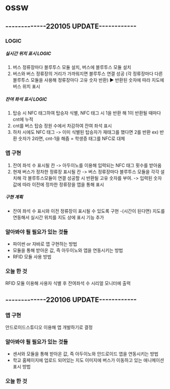 # ossw

## -------------220105 UPDATE------------

### LOGIC
##### 실시간 위치 표시 LOGIC ######
1. 버스 정류장마다 블루투스 모듈 설치, 버스에 블루투스 모듈 설치
2. 버스와 버스 정류장의 거리가 가까워지면 블루투스 연결 성공
   (각 정류장마다 다른 블루투스 모듈을 사용해 정류장마다 고유 숫자 반환)
▶ 반환된 숫자에 따라 지도에 버스 위치 표시

##### 잔여 좌석 표시 LOGIC #####
1. 탑승 시 NFC 태그하여 탑승자 식별,
   NFC 태그 시 1을 반환 해 1이 반환될 때마다 cnt에 누적
2. cnt를 버스 탑승 정원 수에서 차감하여 잔여 좌석 표시
3. 하차 시에도 NFC 태그 -> 이미 식별된 탑승자가 재태그를 했다면 2를 반환 
  ex) 반환 숫자가 2라면, cnt-1을 해줌
= 학생증 태그를 NFC로 대체

### 앱 구현
 1. 잔여 좌석 수 표시될 칸
  -> 아두이노를 이용해 입력되는 NFC 태그 횟수를 받아옴
 2. 현재 버스가 정차한 정류장 표시될 칸
  -> 버스 정류장마다 블루투스 모듈을 각각 설치해
      각 블루투스모듈이 연결 성공할 시 반환될 고유 숫자를 부여.
  -> 입력된 숫자 값에 따라 이전에 정차한 정류장을 앱을 통해 표시

##### 구현 계획
- 잔여 좌석 수 표시와 이전 정류장이 표시될 수 있도록 구현
-(시간이 된다면) 지도를 연동해서 실시간 위치를 지도 상에 표시 기능 추가

### 알아봐야 될 필요가 있는 것들
- 파이썬 or 자바로 앱 구현하는 방법
- 모듈을 통해 받아온 값, 즉 아두이노와 앱을 연동시키는 방법
- RFID 모듈 사용 방법 

### 오늘 한 것
RFID 모듈 이용해 사용자 식별 후 잔여좌석 수 시리얼 모니터에 출력

## -------------220106 UPDATE------------

### 앱 구현
안드로이드스튜디오 이용해 앱 개발하기로 결정

### 알아봐야 될 필요가 있는 것들
- 센서와 모듈을 통해 받아온 값, 즉 아두이노와 안드로이드 앱을 연동시키는 방법
- 학교 홈페이지에 업로드 되어있는 지도 이미지에 버스가 이동하고 있는 애니메이션 표시 방법

### 오늘 한 것

